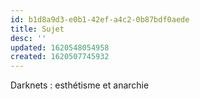 ```yaml
---
id: b1d8a9d3-e0b1-42ef-a4c2-0b87bdf0aede
title: Sujet
desc: ''
updated: 1620548054958
created: 1620507745932
---
```


Darknets : esthétisme et anarchie